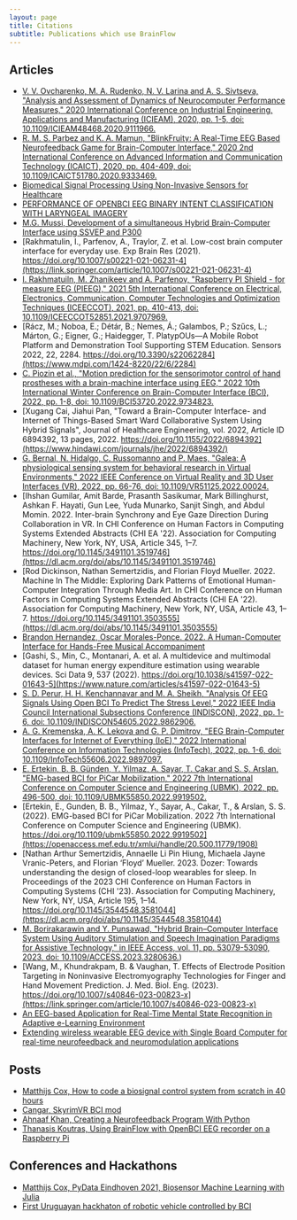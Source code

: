 ```yaml
---
layout: page
title: Citations
subtitle: Publications which use BrainFlow
---
```


## Articles


* [V. V. Ovcharenko, M. A. Rudenko, N. V. Larina and A. S. Sivtseva, "Analysis and Assessment of Dynamics of Neurocomputer Performance Measures," 2020 International Conference on Industrial Engineering, Applications and Manufacturing (ICIEAM), 2020, pp. 1-5, doi: 10.1109/ICIEAM48468.2020.9111966.](https://ieeexplore.ieee.org/abstract/document/9111966?casa_token=UCkGp90EJgUAAAAA:6Bv1V5K2UKlVcKfkNrYQq0Q3eJszLgGFmyrCXeRdKcGP4CWEiCRBeuA1rE50oBc24UwuAmQtUS78)
* [R. M. S. Parbez and K. A. Mamun, "BlinkFruity: A Real-Time EEG Based Neurofeedback Game for Brain-Computer Interface," 2020 2nd International Conference on Advanced Information and Communication Technology (ICAICT), 2020, pp. 404-409, doi: 10.1109/ICAICT51780.2020.9333469.](https://ieeexplore.ieee.org/abstract/document/9333469?casa_token=I4qKhmehrTsAAAAA:d6liiqB5yHMfAJIViHUoKLx07NnRXHdR2iKWnn-WkcTs79oHw8jlIJ715QdHkSAfl16EGIiWOs8Y)
* [Biomedical Signal Processing Using Non-Invasive Sensors for Healthcare](https://www.hindawi.com/journals/jhe/2021/5535810/)
* [PERFORMANCE OF OPENBCI EEG BINARY INTENT
CLASSIFICATION WITH LARYNGEAL IMAGERY](https://arxiv.org/pdf/2107.00045.pdf)
* [M.G. Mussi, Development of a simultaneous Hybrid Brain-Computer Interface using SSVEP and P300](https://www.resna.org/sites/default/files/conference/2021/NewEmergingTechnology/75_Mussi/75_Mussi.pdf)
* [Rakhmatulin, I., Parfenov, A., Traylor, Z. et al. Low-cost brain computer interface for everyday use. Exp Brain Res (2021). https://doi.org/10.1007/s00221-021-06231-4](https://link.springer.com/article/10.1007/s00221-021-06231-4)
* [I. Rakhmatuiln, M. Zhanikeev and A. Parfenov, "Raspberry PI Shield - for measure EEG (PIEEG)," 2021 5th International Conference on Electrical, Electronics, Communication, Computer Technologies and Optimization Techniques (ICEECCOT), 2021, pp. 410-413, doi: 10.1109/ICEECCOT52851.2021.9707969.](https://ieeexplore.ieee.org/document/9707969)
* [Rácz, M.; Noboa, E.; Détár, B.; Nemes, Á.; Galambos, P.; Szűcs, L.; Márton, G.; Eigner, G.; Haidegger, T. PlatypOUs—A Mobile Robot Platform and Demonstration Tool Supporting STEM Education. Sensors 2022, 22, 2284. https://doi.org/10.3390/s22062284](https://www.mdpi.com/1424-8220/22/6/2284)
* [C. Piozin et al., "Motion prediction for the sensorimotor control of hand prostheses with a brain-machine interface using EEG," 2022 10th International Winter Conference on Brain-Computer Interface (BCI), 2022, pp. 1-8, doi: 10.1109/BCI53720.2022.9734823.](https://ieeexplore.ieee.org/abstract/document/9734823)
* [Xugang Cai, Jiahui Pan, "Toward a Brain-Computer Interface- and Internet of Things-Based Smart Ward Collaborative System Using Hybrid Signals", Journal of Healthcare Engineering, vol. 2022, Article ID 6894392, 13 pages, 2022. https://doi.org/10.1155/2022/6894392](https://www.hindawi.com/journals/jhe/2022/6894392/)
* [G. Bernal, N. Hidalgo, C. Russomanno and P. Maes, "Galea: A physiological sensing system for behavioral research in Virtual Environments," 2022 IEEE Conference on Virtual Reality and 3D User Interfaces (VR), 2022, pp. 66-76, doi: 10.1109/VR51125.2022.00024.](https://ieeexplore.ieee.org/abstract/document/9756768)
* [Ihshan Gumilar, Amit Barde, Prasanth Sasikumar, Mark Billinghurst, Ashkan F. Hayati, Gun Lee, Yuda Munarko, Sanjit Singh, and Abdul Momin. 2022. Inter-brain Synchrony and Eye Gaze Direction During Collaboration in VR. In CHI Conference on Human Factors in Computing Systems Extended Abstracts (CHI EA '22). Association for Computing Machinery, New York, NY, USA, Article 345, 1–7. https://doi.org/10.1145/3491101.3519746](https://dl.acm.org/doi/abs/10.1145/3491101.3519746)
* [Rod Dickinson, Nathan Semertzidis, and Florian Floyd Mueller. 2022. Machine In The Middle: Exploring Dark Patterns of Emotional Human-Computer Integration Through Media Art. In CHI Conference on Human Factors in Computing Systems Extended Abstracts (CHI EA '22). Association for Computing Machinery, New York, NY, USA, Article 43, 1–7. https://doi.org/10.1145/3491101.3503555](https://dl.acm.org/doi/abs/10.1145/3491101.3503555)
* [Brandon Hernandez, Oscar Morales-Ponce. 2022. A Human-Computer Interface for Hands-Free Musical Accompaniment](https://scholarworks.calstate.edu/downloads/2n49t693d)
* [Gashi, S., Min, C., Montanari, A. et al. A multidevice and multimodal dataset for human energy expenditure estimation using wearable devices. Sci Data 9, 537 (2022). https://doi.org/10.1038/s41597-022-01643-5](https://www.nature.com/articles/s41597-022-01643-5)
* [S. D. Perur, H. H. Kenchannavar and M. A. Sheikh, "Analysis Of EEG Signals Using Open BCI To Predict The Stress Level," 2022 IEEE India Council International Subsections Conference (INDISCON), 2022, pp. 1-6, doi: 10.1109/INDISCON54605.2022.9862906.](https://ieeexplore.ieee.org/abstract/document/9862906)
* [A. G. Kremenska, A. K. Lekova and G. P. Dimitrov, "EEG Brain-Computer Interfaces for Internet of Everything (IoE)," 2022 International Conference on Information Technologies (InfoTech), 2022, pp. 1-6, doi: 10.1109/InfoTech55606.2022.9897097.](https://ieeexplore.ieee.org/abstract/document/9897097)
* [E. Ertekin, B. B. Günden, Y. Yilmaz, A. Sayar, T. Çakar and S. Ş. Arslan, "EMG-based BCI for PiCar Mobilization," 2022 7th International Conference on Computer Science and Engineering (UBMK), 2022, pp. 496-500, doi: 10.1109/UBMK55850.2022.9919502.](https://ieeexplore.ieee.org/abstract/document/9919502)
* [Ertekin, E., Gunden, B. B., Yilmaz, Y., Sayar, A., Cakar, T., & Arslan, S. S. (2022). EMG-based BCI for PiCar Mobilization. 2022 7th International Conference on Computer Science and Engineering (UBMK). https://doi.org/10.1109/ubmk55850.2022.9919502](https://openaccess.mef.edu.tr/xmlui/handle/20.500.11779/1908)
* [Nathan Arthur Semertzidis, Annaelle Li Pin Hiung, Michaela Jayne Vranic-Peters, and Florian ‘Floyd’ Mueller. 2023. Dozer: Towards understanding the design of closed-loop wearables for sleep. In Proceedings of the 2023 CHI Conference on Human Factors in Computing Systems (CHI '23). Association for Computing Machinery, New York, NY, USA, Article 195, 1–14. https://doi.org/10.1145/3544548.3581044](https://dl.acm.org/doi/abs/10.1145/3544548.3581044)
* [M. Borirakarawin and Y. Punsawad, "Hybrid Brain–Computer Interface System Using Auditory Stimulation and Speech Imagination Paradigms for Assistive Technology," in IEEE Access, vol. 11, pp. 53079-53090, 2023, doi: 10.1109/ACCESS.2023.3280636.](https://ieeexplore.ieee.org/document/10138171))
* [Wang, M., Khundrakpam, B. & Vaughan, T. Effects of Electrode Position Targeting in Noninvasive Electromyography Technologies for Finger and Hand Movement Prediction. J. Med. Biol. Eng. (2023). https://doi.org/10.1007/s40846-023-00823-x](https://link.springer.com/article/10.1007/s40846-023-00823-x)
* [An EEG-based Application for Real-Time Mental State Recognition in Adaptive e-Learning Environment](http://manolito.image.ece.ntua.gr/papers/1092.pdf)
* [Extending wireless wearable EEG device with Single Board Computer for real-time neurofeedback and neuromodulation applications](https://www.researchgate.net/profile/Arun-Sasidharan-2/publication/375927218_Extending_wireless_wearable_EEG_device_with_Single_Board_Computer_for_real-time_neurofeedback_and_neuromodulation_applications/links/656468403fa26f66f42f9f17/Extending-wireless-wearable-EEG-device-with-Single-Board-Computer-for-real-time-neurofeedback-and-neuromodulation-applications.pdf)

## Posts

* [Matthijs Cox, How to code a biosignal control system from scratch in 40 hours](https://levelup.gitconnected.com/how-to-code-a-biosignal-control-system-from-scratch-in-40-hours-54290c1eb0c7)
* [Cangar, SkyrimVR BCI mod](https://www.nexusmods.com/skyrimspecialedition/mods/58489)
* [Ahnaaf Khan, Creating a Neurofeedback Program With Python](https://ahnaafk.medium.com/creating-a-neurofeedback-program-with-python-c6153022a4e7)
* [Thanasis Koutras, Using BrainFlow with OpenBCI EEG recorder on a Raspberry Pi](https://medium.com/@basoph2002/using-brainflow-with-openbci-eeg-recorder-on-a-raspberry-pi-e578dca675ce)

## Conferences and Hackathons

* [Matthijs Cox, PyData Eindhoven 2021, Biosensor Machine Learning with Julia](https://www.youtube.com/watch?v=kLj0JQKhNMM)
* [First Uruguayan hackhaton of robotic vehicle controlled by BCI](https://openbci.com/community/first-uruguayan-hackathon-of-robotic-vehicle-controlled-by-brain-computer-interfaces/)
